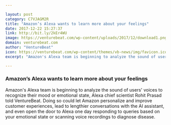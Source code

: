 ```yaml
---

layout: post
category: C7VJAGM2R
title: "Amazon’s Alexa wants to learn more about your feelings"
date: 2017-12-22 15:27:37
link: http://bit.ly/2kEr4WU
image: https://venturebeat.com/wp-content/uploads/2017/12/download1.png?fit=780%2C439&strip=all
domain: venturebeat.com
author: "VentureBeat"
icon: https://venturebeat.com/wp-content/themes/vb-news/img/favicon.ico
excerpt: "Amazon's Alexa team is beginning to analyze the sound of users' voices to recognize their mood or emotional state, Alexa chief scientist Rohit Prasad told VentureBeat. Doing so could let Amazon personalize and improve customer experiences, lead to lengthier conversations with the AI assistant, and even open the door to Alexa one day responding to queries based on your emotional state or scanning voice recordings to diagnose disease."

---
```


### Amazon’s Alexa wants to learn more about your feelings

Amazon's Alexa team is beginning to analyze the sound of users' voices to recognize their mood or emotional state, Alexa chief scientist Rohit Prasad told VentureBeat. Doing so could let Amazon personalize and improve customer experiences, lead to lengthier conversations with the AI assistant, and even open the door to Alexa one day responding to queries based on your emotional state or scanning voice recordings to diagnose disease.